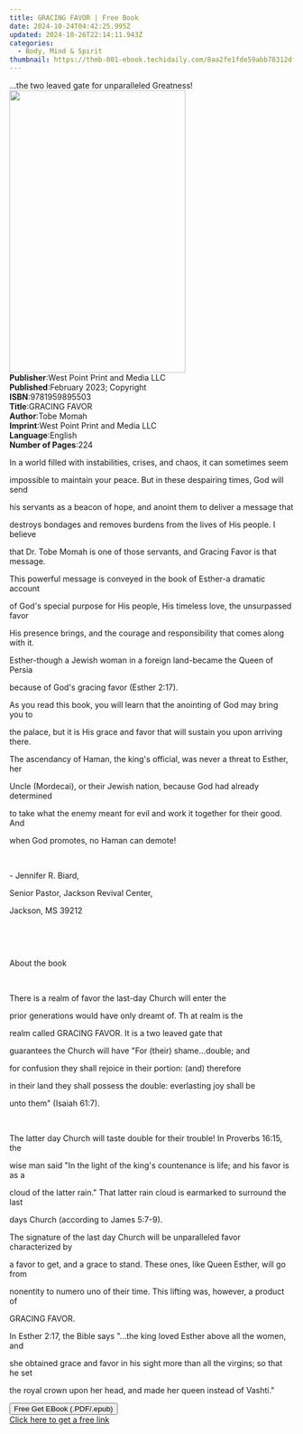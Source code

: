 ```yaml
---
title: GRACING FAVOR | Free Book
date: 2024-10-24T04:42:25.995Z
updated: 2024-10-26T22:14:11.943Z
categories:
  - Body, Mind & Spirit
thumbnail: https://thmb-001-ebook.techidaily.com/8aa2fe1fde59abb78312df0c6cd6f9310dd7d23fefbc23250b5f3939cc48b61c.jpg
---
```

<main id="book-container">
  <div class="flex flex-col">
    <div class="book-brief flex-1 py-6 px-4 sm:p-6 md:py-10 md:px-8">
      <!-- brief-->
      <div class="book-brief-main">
        ...the two leaved gate for unparalleled Greatness!
      </div>
    </div>
    <div
      class="book-meta-info flex-1 grid gap-4 col-start-1 col-end-3 row-start-1 sm:mb-6 sm:grid-cols-4 lg:gap-6 lg:col-start-2 lg:row-end-6 lg:row-span-6 lg:mb-0"
    >
      <div
        class="book-meta-info-left place-content-center mt-4 p-4 text-sm leading-6 col-start-2 col-span-2 dark:text-slate-400"
      >
        <img
          class="w-full h-500 object-cover rounded-lg sm:h-255 sm:col-span-2 lg:col-span-full"
          src="https://img-001-ebook.techidaily.com/593a41bc18eb3b525caf22c21067ae0b03b7792c188808d72828b7f408a732da.jpg"
          alt=""
          width="312"
          height="500"
        />
      </div>
      <div
        class="book-meta-info-right mt-2 col-start-1 row-start-2 col-span-3 self-center"
      >
        <!-- meta data  -->
        <div class="flex flex-col px-4 md:px-8">
          <div class="flex-1">
            <strong>Publisher</strong>:<span class="px-2"
              >West Point Print and Media LLC</span
            >
          </div>
          <div class="flex-1">
            <strong>Published</strong>:<span class="px-2"
              >February 2023; Copyright</span
            >
          </div>
          <div class="flex-1">
            <strong>ISBN</strong>:<span class="px-2">9781959895503</span>
          </div>
          <div class="flex-1">
            <strong>Title</strong>:<span class="px-2">GRACING FAVOR</span>
          </div>
          <div class="flex-1">
            <strong>Author</strong>:<span class="px-2">Tobe Momah</span>
          </div>
          <div class="flex-1">
            <strong>Imprint</strong>:<span class="px-2"
              >West Point Print and Media LLC</span
            >
          </div>
          <div class="flex-1">
            <strong>Language</strong>:<span class="px-2">English</span>
          </div>
          <div class="flex-1">
            <strong>Number of Pages</strong>:<span class="px-2">224</span>
          </div>
        </div>
      </div>
    </div>
    <div class="book-description flex-1 py-6 px-4 sm:p-6 md:py-10 md:px-8">
      <div class="book-description-main">
        <div accordion-content="" id="description">
          <p>
            In a world filled with instabilities, crises, and chaos, it can
            sometimes seem
          </p>
          <p>
            impossible to maintain your peace. But in these despairing times,
            God will send
          </p>
          <p>
            his servants as a beacon of hope, and anoint them to deliver a
            message that
          </p>
          <p>
            destroys bondages and removes burdens from the lives of His people.
            I believe
          </p>
          <p>
            that Dr. Tobe Momah is one of those servants, and Gracing Favor is
            that message.
          </p>
          <p>
            This powerful message is conveyed in the book of Esther-a dramatic
            account
          </p>
          <p>
            of God's special purpose for His people, His timeless love, the
            unsurpassed favor
          </p>
          <p>
            His presence brings, and the courage and responsibility that comes
            along with it.
          </p>
          <p>
            Esther-though a Jewish woman in a foreign land-became the Queen of
            Persia
          </p>
          <p>because of God's gracing favor (Esther 2:17).</p>
          <p>
            As you read this book, you will learn that the anointing of God may
            bring you to
          </p>
          <p>
            the palace, but it is His grace and favor that will sustain you upon
            arriving there.
          </p>
          <p>
            The ascendancy of Haman, the king's official, was never a threat to
            Esther, her
          </p>
          <p>
            Uncle (Mordecai), or their Jewish nation, because God had already
            determined
          </p>
          <p>
            to take what the enemy meant for evil and work it together for their
            good. And
          </p>
          <p>when God promotes, no Haman can demote!</p>
          <p><br /></p>
          <p>- Jennifer R. Biard,</p>
          <p>Senior Pastor, Jackson Revival Center,</p>
          <p>Jackson, MS 39212</p>
          <p><br /></p>
          <p><br /></p>
          <p>About the book</p>
          <p><br /></p>
          <p>There is a realm of favor the last-day Church will enter the</p>
          <p>prior generations would have only dreamt of. Th at realm is the</p>
          <p>realm called GRACING FAVOR. It is a two leaved gate that</p>
          <p>
            guarantees the Church will have "For (their) shame...double; and
          </p>
          <p>
            for confusion they shall rejoice in their portion: (and) therefore
          </p>
          <p>
            in their land they shall possess the double: everlasting joy shall
            be
          </p>
          <p>unto them" (Isaiah 61:7).</p>
          <p><br /></p>
          <p>
            The latter day Church will taste double for their trouble! In
            Proverbs 16:15, the
          </p>
          <p>
            wise man said "In the light of the king's countenance is life; and
            his favor is as a
          </p>
          <p>
            cloud of the latter rain." That latter rain cloud is earmarked to
            surround the last
          </p>
          <p>days Church (according to James 5:7-9).</p>
          <p>
            The signature of the last day Church will be unparalleled favor
            characterized by
          </p>
          <p>
            a favor to get, and a grace to stand. These ones, like Queen Esther,
            will go from
          </p>
          <p>
            nonentity to numero uno of their time. This lifting was, however, a
            product of
          </p>
          <p>GRACING FAVOR.</p>
          <p>
            In Esther 2:17, the Bible says "...the king loved Esther above all
            the women, and
          </p>
          <p>
            she obtained grace and favor in his sight more than all the virgins;
            so that he set
          </p>
          <p>
            the royal crown upon her head, and made her queen instead of
            Vashti."
          </p>
        </div>
        <div class="accordion-fader"></div>
      </div>
    </div>
    <div class="book-excerpts flex-1 py-6 px-4 sm:p-6 md:py-10 md:px-8"></div>
    <div
      class="book-about-author flex-1 py-6 px-4 sm:p-6 md:py-10 md:px-8"
    ></div>
    <div class="book-free-get flex-1 py-6 px-4 sm:p-6 md:py-10 md:px-8">
      <button
        id="btn-free-get"
        class="bg-blue-500 hover:bg-blue-700 text-white font-bold py-2 px-4 rounded"
      >
        Free Get EBook (.PDF/.epub)
      </button>
      <div id="countdown-display" class="px-2 text-lg mt-2"></div>
      <a
        id="free-link"
        class="hidden bg-blue-500 hover:bg-blue-700 text-white font-bold py-2 px-4 rounded"
        href="https://www.ebooks.com/en-us/book/210820561/gracing-favor/tobe-momah/"
        target="_blank"
        >Click here to get a free link</a
      >
    </div>
    <script>
      let countdownTime = 0;
      let countdownInterval = null;
      document
        .getElementById('btn-free-get')
        .addEventListener('click', startCountdown);
      function startCountdown() {
        countdownTime = new Date().getTime() + 60000 * 3;
        countdownInterval = setInterval(updateCountdown, 1000);
        document.getElementById('btn-free-get').disabled = true;
        document
          .getElementById('btn-free-get')
          .classList.add('bg-gray-500', 'cursor-not-allowed');
      }
      function updateCountdown() {
        let currentTime = new Date().getTime();
        let timeLeft = countdownTime - currentTime;
        let secondsLeft = Math.floor(timeLeft / 1000);
        document.getElementById('countdown-display').innerHTML =
          `Remaining time: ${secondsLeft} seconds.`;
        if (secondsLeft <= 0) {
          clearInterval(countdownInterval);
          document.getElementById('btn-free-get').classList.add('hidden');
          document.getElementById('free-link').classList.remove('hidden');
          document.getElementById('countdown-display').innerHTML = '';
        }
      }
    </script>
  </div>
</main>

<ins class="adsbygoogle"
      style="display:block"
      data-ad-client="ca-pub-7571918770474297"
      data-ad-slot="8358498916"
      data-ad-format="auto"
      data-full-width-responsive="true"></ins>
    